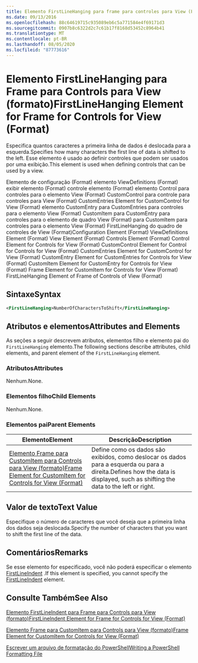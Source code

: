 ```yaml
---
title: Elemento FirstLineHanging para frame para controles para View (Format) | Microsoft Docs
ms.date: 09/13/2016
ms.openlocfilehash: 88c64619715c935089eb6c5a771584e4f69171d3
ms.sourcegitcommit: 0907b8c6322d2c7c61b17f8168d53452c8964b41
ms.translationtype: MT
ms.contentlocale: pt-BR
ms.lasthandoff: 08/05/2020
ms.locfileid: "87773616"
---
```

# <a name="firstlinehanging-element-for-frame-for-controls-for-view-format"></a><span data-ttu-id="ce6f6-102">Elemento FirstLineHanging para Frame para Controls para View (formato)</span><span class="sxs-lookup"><span data-stu-id="ce6f6-102">FirstLineHanging Element for Frame for Controls for View (Format)</span></span>

<span data-ttu-id="ce6f6-103">Especifica quantos caracteres a primeira linha de dados é deslocada para a esquerda.</span><span class="sxs-lookup"><span data-stu-id="ce6f6-103">Specifies how many characters the first line of data is shifted to the left.</span></span> <span data-ttu-id="ce6f6-104">Esse elemento é usado ao definir controles que podem ser usados por uma exibição.</span><span class="sxs-lookup"><span data-stu-id="ce6f6-104">This element is used when defining controls that can be used by a view.</span></span>

<span data-ttu-id="ce6f6-105">Elemento de configuração (Format) elemento ViewDefinitions (Format) exibir elemento (Format) controle elemento (Format) elemento Control para controles para o elemento View (Format) CustomControl para controle para controles para View (Format) CustomEntries Element for CustomControl for View (Format) elemento CustomEntry para CustomEntries para controles para o elemento View (Format) CustomItem para CustomEntry para controles para o elemento de quadro View (Format) para CustomItem para controles para o elemento View (Format) FirstLineHanging do quadro de controles de View (Format)</span><span class="sxs-lookup"><span data-stu-id="ce6f6-105">Configuration Element (Format) ViewDefinitions Element (Format) View Element (Format) Controls Element (Format) Control Element for Controls for View (Format) CustomControl Element for Control for Controls for View (Format) CustomEntries Element for CustomControl for View (Format) CustomEntry Element for CustomEntries for Controls for View (Format) CustomItem Element for CustomEntry for Controls for View (Format) Frame Element for CustomItem for Controls for View (Format) FirstLineHanging Element of Frame of Controls of View (Format)</span></span>

## <a name="syntax"></a><span data-ttu-id="ce6f6-106">Sintaxe</span><span class="sxs-lookup"><span data-stu-id="ce6f6-106">Syntax</span></span>

```xml
<FirstLineHanging>NumberOfCharactersToShift</FirstLineHanging>
```

## <a name="attributes-and-elements"></a><span data-ttu-id="ce6f6-107">Atributos e elementos</span><span class="sxs-lookup"><span data-stu-id="ce6f6-107">Attributes and Elements</span></span>

<span data-ttu-id="ce6f6-108">As seções a seguir descrevem atributos, elementos filho e elemento pai do `FirstLineHanging` elemento.</span><span class="sxs-lookup"><span data-stu-id="ce6f6-108">The following sections describe attributes, child elements, and parent element of the `FirstLineHanging` element.</span></span>

### <a name="attributes"></a><span data-ttu-id="ce6f6-109">Atributos</span><span class="sxs-lookup"><span data-stu-id="ce6f6-109">Attributes</span></span>

<span data-ttu-id="ce6f6-110">Nenhum.</span><span class="sxs-lookup"><span data-stu-id="ce6f6-110">None.</span></span>

### <a name="child-elements"></a><span data-ttu-id="ce6f6-111">Elementos filho</span><span class="sxs-lookup"><span data-stu-id="ce6f6-111">Child Elements</span></span>

<span data-ttu-id="ce6f6-112">Nenhum.</span><span class="sxs-lookup"><span data-stu-id="ce6f6-112">None.</span></span>

### <a name="parent-elements"></a><span data-ttu-id="ce6f6-113">Elementos pai</span><span class="sxs-lookup"><span data-stu-id="ce6f6-113">Parent Elements</span></span>

|<span data-ttu-id="ce6f6-114">Elemento</span><span class="sxs-lookup"><span data-stu-id="ce6f6-114">Element</span></span>|<span data-ttu-id="ce6f6-115">Descrição</span><span class="sxs-lookup"><span data-stu-id="ce6f6-115">Description</span></span>|
|-------------|-----------------|
|[<span data-ttu-id="ce6f6-116">Elemento Frame para CustomItem para Controls para View (formato)</span><span class="sxs-lookup"><span data-stu-id="ce6f6-116">Frame Element for CustomItem for Controls for View (Format)</span></span>](./frame-element-for-customitem-for-controls-for-view-format.md)|<span data-ttu-id="ce6f6-117">Define como os dados são exibidos, como deslocar os dados para a esquerda ou para a direita.</span><span class="sxs-lookup"><span data-stu-id="ce6f6-117">Defines how the data is displayed, such as shifting the data to the left or right.</span></span>|

## <a name="text-value"></a><span data-ttu-id="ce6f6-118">Valor de texto</span><span class="sxs-lookup"><span data-stu-id="ce6f6-118">Text Value</span></span>

<span data-ttu-id="ce6f6-119">Especifique o número de caracteres que você deseja que a primeira linha dos dados seja deslocada.</span><span class="sxs-lookup"><span data-stu-id="ce6f6-119">Specify the number of characters that you want to shift the first line of the data.</span></span>

## <a name="remarks"></a><span data-ttu-id="ce6f6-120">Comentários</span><span class="sxs-lookup"><span data-stu-id="ce6f6-120">Remarks</span></span>

<span data-ttu-id="ce6f6-121">Se esse elemento for especificado, você não poderá especificar o elemento [FirstLineIndent](./firstlineindent-element-for-frame-for-controls-for-view-format.md) .</span><span class="sxs-lookup"><span data-stu-id="ce6f6-121">If this element is specified, you cannot specify the [FirstLineIndent](./firstlineindent-element-for-frame-for-controls-for-view-format.md) element.</span></span>

## <a name="see-also"></a><span data-ttu-id="ce6f6-122">Consulte Também</span><span class="sxs-lookup"><span data-stu-id="ce6f6-122">See Also</span></span>

[<span data-ttu-id="ce6f6-123">Elemento FirstLineIndent para Frame para Controls para View (formato)</span><span class="sxs-lookup"><span data-stu-id="ce6f6-123">FirstLineIndent Element for Frame for Controls for View (Format)</span></span>](./firstlineindent-element-for-frame-for-controls-for-view-format.md)

[<span data-ttu-id="ce6f6-124">Elemento Frame para CustomItem para Controls para View (formato)</span><span class="sxs-lookup"><span data-stu-id="ce6f6-124">Frame Element for CustomItem for Controls for View (Format)</span></span>](./frame-element-for-customitem-for-controls-for-view-format.md)

[<span data-ttu-id="ce6f6-125">Escrever um arquivo de formatação do PowerShell</span><span class="sxs-lookup"><span data-stu-id="ce6f6-125">Writing a PowerShell Formatting File</span></span>](./writing-a-powershell-formatting-file.md)

